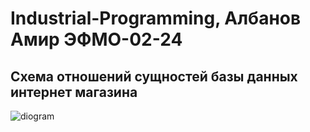 # Industrial-Programming, Албанов Амир ЭФМО-02-24
## Схема отношений сущностей базы данных интернет магазина
![diogram](https://github.com/user-attachments/assets/82f00cdd-b425-4351-9ae5-eee7e2c242fe)
